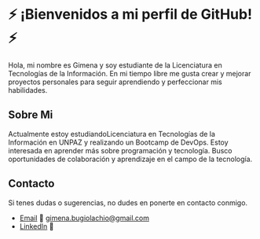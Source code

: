 # ⚡ ¡Bienvenidos a mi perfil de GitHub! ⚡️

Hola, mi nombre es Gimena y soy estudiante de la Licenciatura en Tecnologías de la Información. En mi tiempo libre me gusta crear y mejorar proyectos personales para seguir aprendiendo y perfeccionar mis habilidades.


## Sobre Mi
Actualmente estoy estudiandoLicenciatura en Tecnologías de la Información en UNPAZ y realizando un Bootcamp de DevOps.
Estoy interesada en aprender más sobre programación y tecnología.
Busco oportunidades de colaboración y aprendizaje en el campo de la tecnología.

## Contacto
Si tenes dudas o sugerencias, no dudes en ponerte en contacto conmigo.

- [Email](gimena.bugiolachio@gmail.com) 📧 gimena.bugiolachio@gmail.com
- [LinkedIn](https:/https://www.linkedin.com/in/gimenabugiolachio/) 💼
